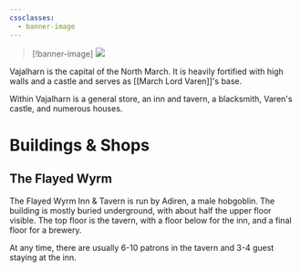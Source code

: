 ```yaml
---
cssclasses:
  - banner-image
---
```

> [!banner-image] <img src="https://www.artofmtg.com/wp-content/uploads/2022/05/Baldurs-Gate-Battle-for-Baldurs-Gate-MtG-Art.jpg">

Vajalharn is the capital of the North March. It is heavily fortified with high walls and a castle and serves as [[March Lord Varen]]'s base.

Within Vajalharn is a general store, an inn and tavern, a blacksmith, Varen's castle, and numerous houses.

# Buildings & Shops
## The Flayed Wyrm
The Flayed Wyrm Inn & Tavern is run by Adiren, a male hobgoblin. The building is mostly buried underground, with about half the upper floor visible. The top floor is the tavern, with a floor below for the inn, and a final floor for a brewery.

At any time, there are usually 6-10 patrons in the tavern and 3-4 guest staying at the inn.